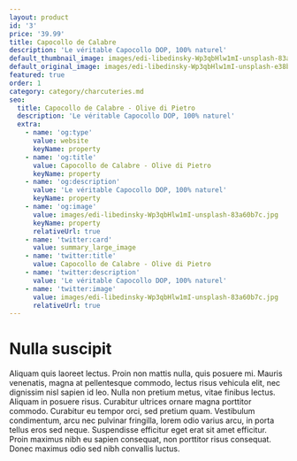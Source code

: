 ```yaml
---
layout: product
id: '3'
price: '39.99'
title: Capocollo de Calabre
description: 'Le véritable Capocollo DOP, 100% naturel'
default_thumbnail_image: images/edi-libedinsky-Wp3qbHlw1mI-unsplash-83a60b7c.jpg
default_original_image: images/edi-libedinsky-Wp3qbHlw1mI-unsplash-e38b56dc.jpg
featured: true
order: 1
category: category/charcuteries.md
seo:
  title: Capocollo de Calabre - Olive di Pietro
  description: 'Le véritable Capocollo DOP, 100% naturel'
  extra:
    - name: 'og:type'
      value: website
      keyName: property
    - name: 'og:title'
      value: Capocollo de Calabre - Olive di Pietro
      keyName: property
    - name: 'og:description'
      value: 'Le véritable Capocollo DOP, 100% naturel'
      keyName: property
    - name: 'og:image'
      value: images/edi-libedinsky-Wp3qbHlw1mI-unsplash-83a60b7c.jpg
      keyName: property
      relativeUrl: true
    - name: 'twitter:card'
      value: summary_large_image
    - name: 'twitter:title'
      value: Capocollo de Calabre - Olive di Pietro
    - name: 'twitter:description'
      value: 'Le véritable Capocollo DOP, 100% naturel'
    - name: 'twitter:image'
      value: images/edi-libedinsky-Wp3qbHlw1mI-unsplash-83a60b7c.jpg
      relativeUrl: true
---
```


# Nulla suscipit

Aliquam quis laoreet lectus. Proin non mattis nulla, quis posuere mi. Mauris venenatis, magna at pellentesque commodo, lectus risus vehicula elit, nec dignissim nisl sapien id leo. Nulla non pretium metus, vitae finibus lectus. Aliquam in posuere risus. Curabitur ultrices ornare magna porttitor commodo. Curabitur eu tempor orci, sed pretium quam. Vestibulum condimentum, arcu nec pulvinar fringilla, lorem odio varius arcu, in porta tellus eros sed neque. Suspendisse efficitur eget erat sit amet efficitur. Proin maximus nibh eu sapien consequat, non porttitor risus consequat. Donec maximus odio sed nibh convallis luctus.